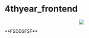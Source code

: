 # 4thyear_frontend
<p align="center">
  <img src="http://some_place.com/image.png](https://github.com/TUDublin/code-and-docs-oleg-glingeanu/blob/main/Docs/images/Logo.PNG?raw=true)" />
</p>
**FSDDSFSF**

